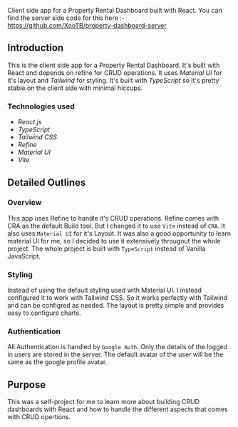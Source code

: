 Client side app for a Property Rental Dashboard built with React.
You can find the server side code for this here :- https://github.com/XooTB/property-dashboard-server

## Introduction

This is the client side app for a Property Rental Dashboard. It's built with React and depends on refine for CRUD operations. It uses _Material UI_ for it's layout and _Tailwind_ for styling. It's built with _TypeScript_ so it's pretty stable on the client side with minimal hiccups.

### Technologies used

- _React.js_
- _TypeScript_
- _Tailwind CSS_
- _Refine_
- _Material UI_
- _Vite_

## Detailed Outlines

### Overview

This app uses Refine to handle it's CRUD operations. Refine comes with CRA as the default Build tool. But I changed it to use `Vite` instead of `CRA`. It also uses `Material UI` for it's Layout. It was also a good opportunity to learn material UI for me, so I decided to use it extensively througout the whole project. The whole project is built with `TypeScript` instead of Vanilla JavaScript.

### Styling

Instead of using the default styling used with Material UI. I instead configured it to work with Tailwind CSS. So it works perfectly with Tailwind and can be configred as needed. The layout is pretty simple and provides easy to configure charts.

### Authentication

All Authentication is handled by `Google Auth`. Only the details of the logged in users are stored in the server. The default avatar of the user will be the same as the google profile avatar.

## Purpose

This was a self-project for me to learn more about building CRUD dashboards with React and how to handle the different aspects that comes with CRUD opertions.
